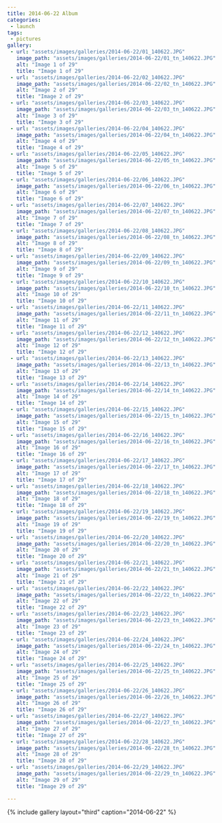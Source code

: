 ```yaml
---
title: 2014-06-22 Album
categories:
 - launch
tags:
 - pictures
gallery:
 - url: "assets/images/galleries/2014-06-22/01_140622.JPG"
   image_path: "assets/images/galleries/2014-06-22/01_tn_140622.JPG"
   alt: "Image 1 of 29"
   title: "Image 1 of 29"
 - url: "assets/images/galleries/2014-06-22/02_140622.JPG"
   image_path: "assets/images/galleries/2014-06-22/02_tn_140622.JPG"
   alt: "Image 2 of 29"
   title: "Image 2 of 29"
 - url: "assets/images/galleries/2014-06-22/03_140622.JPG"
   image_path: "assets/images/galleries/2014-06-22/03_tn_140622.JPG"
   alt: "Image 3 of 29"
   title: "Image 3 of 29"
 - url: "assets/images/galleries/2014-06-22/04_140622.JPG"
   image_path: "assets/images/galleries/2014-06-22/04_tn_140622.JPG"
   alt: "Image 4 of 29"
   title: "Image 4 of 29"
 - url: "assets/images/galleries/2014-06-22/05_140622.JPG"
   image_path: "assets/images/galleries/2014-06-22/05_tn_140622.JPG"
   alt: "Image 5 of 29"
   title: "Image 5 of 29"
 - url: "assets/images/galleries/2014-06-22/06_140622.JPG"
   image_path: "assets/images/galleries/2014-06-22/06_tn_140622.JPG"
   alt: "Image 6 of 29"
   title: "Image 6 of 29"
 - url: "assets/images/galleries/2014-06-22/07_140622.JPG"
   image_path: "assets/images/galleries/2014-06-22/07_tn_140622.JPG"
   alt: "Image 7 of 29"
   title: "Image 7 of 29"
 - url: "assets/images/galleries/2014-06-22/08_140622.JPG"
   image_path: "assets/images/galleries/2014-06-22/08_tn_140622.JPG"
   alt: "Image 8 of 29"
   title: "Image 8 of 29"
 - url: "assets/images/galleries/2014-06-22/09_140622.JPG"
   image_path: "assets/images/galleries/2014-06-22/09_tn_140622.JPG"
   alt: "Image 9 of 29"
   title: "Image 9 of 29"
 - url: "assets/images/galleries/2014-06-22/10_140622.JPG"
   image_path: "assets/images/galleries/2014-06-22/10_tn_140622.JPG"
   alt: "Image 10 of 29"
   title: "Image 10 of 29"
 - url: "assets/images/galleries/2014-06-22/11_140622.JPG"
   image_path: "assets/images/galleries/2014-06-22/11_tn_140622.JPG"
   alt: "Image 11 of 29"
   title: "Image 11 of 29"
 - url: "assets/images/galleries/2014-06-22/12_140622.JPG"
   image_path: "assets/images/galleries/2014-06-22/12_tn_140622.JPG"
   alt: "Image 12 of 29"
   title: "Image 12 of 29"
 - url: "assets/images/galleries/2014-06-22/13_140622.JPG"
   image_path: "assets/images/galleries/2014-06-22/13_tn_140622.JPG"
   alt: "Image 13 of 29"
   title: "Image 13 of 29"
 - url: "assets/images/galleries/2014-06-22/14_140622.JPG"
   image_path: "assets/images/galleries/2014-06-22/14_tn_140622.JPG"
   alt: "Image 14 of 29"
   title: "Image 14 of 29"
 - url: "assets/images/galleries/2014-06-22/15_140622.JPG"
   image_path: "assets/images/galleries/2014-06-22/15_tn_140622.JPG"
   alt: "Image 15 of 29"
   title: "Image 15 of 29"
 - url: "assets/images/galleries/2014-06-22/16_140622.JPG"
   image_path: "assets/images/galleries/2014-06-22/16_tn_140622.JPG"
   alt: "Image 16 of 29"
   title: "Image 16 of 29"
 - url: "assets/images/galleries/2014-06-22/17_140622.JPG"
   image_path: "assets/images/galleries/2014-06-22/17_tn_140622.JPG"
   alt: "Image 17 of 29"
   title: "Image 17 of 29"
 - url: "assets/images/galleries/2014-06-22/18_140622.JPG"
   image_path: "assets/images/galleries/2014-06-22/18_tn_140622.JPG"
   alt: "Image 18 of 29"
   title: "Image 18 of 29"
 - url: "assets/images/galleries/2014-06-22/19_140622.JPG"
   image_path: "assets/images/galleries/2014-06-22/19_tn_140622.JPG"
   alt: "Image 19 of 29"
   title: "Image 19 of 29"
 - url: "assets/images/galleries/2014-06-22/20_140622.JPG"
   image_path: "assets/images/galleries/2014-06-22/20_tn_140622.JPG"
   alt: "Image 20 of 29"
   title: "Image 20 of 29"
 - url: "assets/images/galleries/2014-06-22/21_140622.JPG"
   image_path: "assets/images/galleries/2014-06-22/21_tn_140622.JPG"
   alt: "Image 21 of 29"
   title: "Image 21 of 29"
 - url: "assets/images/galleries/2014-06-22/22_140622.JPG"
   image_path: "assets/images/galleries/2014-06-22/22_tn_140622.JPG"
   alt: "Image 22 of 29"
   title: "Image 22 of 29"
 - url: "assets/images/galleries/2014-06-22/23_140622.JPG"
   image_path: "assets/images/galleries/2014-06-22/23_tn_140622.JPG"
   alt: "Image 23 of 29"
   title: "Image 23 of 29"
 - url: "assets/images/galleries/2014-06-22/24_140622.JPG"
   image_path: "assets/images/galleries/2014-06-22/24_tn_140622.JPG"
   alt: "Image 24 of 29"
   title: "Image 24 of 29"
 - url: "assets/images/galleries/2014-06-22/25_140622.JPG"
   image_path: "assets/images/galleries/2014-06-22/25_tn_140622.JPG"
   alt: "Image 25 of 29"
   title: "Image 25 of 29"
 - url: "assets/images/galleries/2014-06-22/26_140622.JPG"
   image_path: "assets/images/galleries/2014-06-22/26_tn_140622.JPG"
   alt: "Image 26 of 29"
   title: "Image 26 of 29"
 - url: "assets/images/galleries/2014-06-22/27_140622.JPG"
   image_path: "assets/images/galleries/2014-06-22/27_tn_140622.JPG"
   alt: "Image 27 of 29"
   title: "Image 27 of 29"
 - url: "assets/images/galleries/2014-06-22/28_140622.JPG"
   image_path: "assets/images/galleries/2014-06-22/28_tn_140622.JPG"
   alt: "Image 28 of 29"
   title: "Image 28 of 29"
 - url: "assets/images/galleries/2014-06-22/29_140622.JPG"
   image_path: "assets/images/galleries/2014-06-22/29_tn_140622.JPG"
   alt: "Image 29 of 29"
   title: "Image 29 of 29"

---
```


{% include gallery layout="third" caption="2014-06-22" %}
